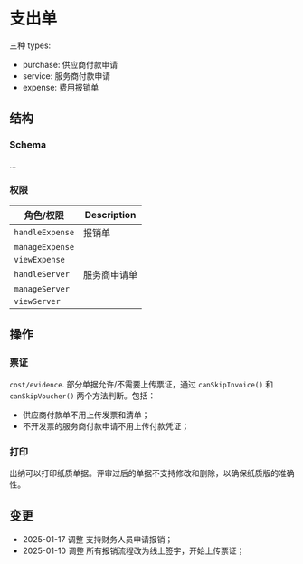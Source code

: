 # 支出单
三种 types:

- purchase: 供应商付款申请
- service: 服务商付款申请
- expense: 费用报销单

结构
--------------------------------------------------------------------------
### Schema
...

### 权限
角色/权限               | Description   
------------------------|---------------------------------
`handleExpense`         | 报销单
`manageExpense`         |               
`viewExpense`           |               
`handleServer`          | 服务商申请单              
`manageServer`          |               
`viewServer`            |               

操作
--------------------------------------------------------------------------
### 票证
`cost/evidence`. 部分单据允许/不需要上传票证，通过 `canSkipInvoice()` 和 `canSkipVoucher()` 两个方法判断。包括：

- 供应商付款单不用上传发票和清单；
- 不开发票的服务商付款申请不用上传付款凭证；

### 打印
出纳可以打印纸质单据。评审过后的单据不支持修改和删除，以确保纸质版的准确性。


变更
--------------------------------------------------------------------------
- 2025-01-17 调整 支持财务人员申请报销；
- 2025-01-10 调整 所有报销流程改为线上签字，开始上传票证；
